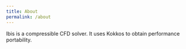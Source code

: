 ```yaml
---
title: About
permalink: /about
---
```


Ibis is a compressible CFD solver.
It uses Kokkos to obtain performance portability.
